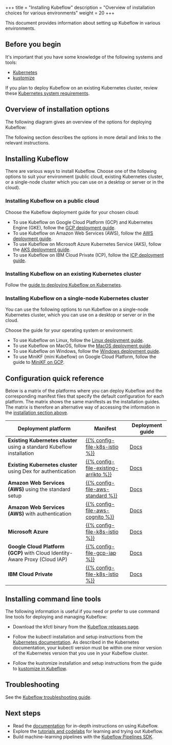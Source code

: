 +++
title = "Installing Kubeflow"
description = "Overview of installation choices for various environments"
weight = 20
+++

<!--
Note for authors: The source of the diagrams is held in Google Slides decks,
in the "Doc diagrams" folder in the public Kubeflow shared drive.
-->

This document provides information about setting up Kubeflow in various
environments.

## Before you begin

It's important that you have some knowledge of the following systems and tools:

* [Kubernetes](https://kubernetes.io/docs/tutorials/kubernetes-basics/)
* [kustomize](https://kustomize.io/)

If you plan to deploy Kubeflow on an existing Kubernetes cluster, review these
[Kubernetes system requirements](/docs/started/k8s/overview#minimum-system-requirements).

## Overview of installation options

The following diagram gives an overview of the options for deploying Kubeflow:

<div>
  <object type="image/svg+xml" 
    data="/docs/images/kubeflow-getting-started-diagram.svg" 
    alt="A diagrammatic overview of Kubeflow deployment options"
    class="mt-3 mb-3 border border-info rounded">
  </object>
</div>

The following section describes the options in more detail and links to the
relevant instructions.

<a id="installation-guides"></a>
## Installing Kubeflow

There are various ways to install Kubeflow. Choose one of the following options
to suit your environment (public cloud, existing Kubernetes cluster, or
a single-node cluster which you can use on a desktop or server or in the cloud).

<a id="cloud"></a>
### Installing Kubeflow on a public cloud

Choose the Kubeflow deployment guide for your chosen cloud:

  * To use Kubeflow on Google Cloud Platform (GCP) and Kubernetes Engine (GKE),
    follow the [GCP deployment guide](/docs/gke/deploy/).
  * To use Kubeflow on Amazon Web Services (AWS),
    follow the [AWS deployment guide](/docs/aws/deploy/).
  * To use Kubeflow on Microsoft Azure Kubernetes Service (AKS),
    follow the [AKS deployment guide](/docs/azure/deploy/).
  * To use Kubeflow on IBM Cloud Private (ICP),
	  follow the [ICP deployment guide](/docs/started/cloud/getting-started-icp/).

<a id="kubernetes"></a>
### Installing Kubeflow on an existing Kubernetes cluster

Follow the
[guide to deploying Kubeflow on Kubernetes](/docs/started/k8s/overview/).

<a id="single-node"></a>
### Installing Kubeflow on a single-node Kubernetes cluster

You can use the following options to run Kubeflow on a single-node Kubernetes
cluster, which you can use on a desktop or server or in the cloud.

Choose the guide for your operating system or environment:

  * To use Kubeflow on Linux, follow the
    [Linux deployment guide](/docs/started/workstation/getting-started-linux/).
  * To use Kubeflow on MacOS, follow the
    [MacOS deployment guide](/docs/started/workstation/getting-started-macos/).
  * To use Kubeflow on Windows, follow the
    [Windows deployment guide](/docs/started/workstation/getting-started-windows/).
  * To use MiniKF (mini Kubeflow) on Google Cloud Platform, follow the guide to
    [MiniKF on GCP](/docs/started/workstation/minikf-gcp/).

## Configuration quick reference

Below is a matrix of the platforms where you can deploy Kubeflow and the 
corresponding manifest files that specify the default configuration for each
platform. The matrix shows the same manifests as the installation guides.
The matrix is therefore an alternative way of accessing the information in the
[installation section above](#installation-guides).

<div class="table-responsive">
  <table class="table table-bordered">
    <thead class="thead-light">
      <tr>
        <th>Deployment platform</th>
        <th>Manifest</th>
        <th>Deployment guide</th>
      </tr>
    </thead>
    <tbody>
      <tr>
        <td><b>Existing Kubernetes cluster</b> using a standard Kubeflow 
          installation</td>
        <td><a href="{{% config-uri-k8s-istio %}}">{{% config-file-k8s-istio %}}</a> 
        </td>
        <td><a href="/docs/started/k8s/kfctl-k8s-istio/">Docs</a></td>
      </tr>
      <tr>
        <td><b>Existing Kubernetes cluster</b> using Dex for authentication</td>
        <td><a href="{{% config-uri-existing-arrikto %}}">{{% config-file-existing-arrikto %}}</a> 
        </td>
        <td><a href="/docs/started/k8s/kfctl-existing-arrikto/">Docs</a></td>
      </tr>
      <tr>
        <td><b>Amazon Web Services (AWS)</b> using the standard setup</td>
        <td><a href="{{% config-uri-aws-standard %}}">{{% config-file-aws-standard %}}</a> 
        </td>
        <td><a href="/docs/aws/deploy/install-kubeflow/">Docs</a></td>
      </tr>
      <tr>
        <td><b>Amazon Web Services (AWS)</b> with authentication</td>
        <td><a href="{{% config-uri-aws-cognito %}}">{{% config-file-aws-cognito %}}</a> 
        </td>
        <td><a href="/docs/aws/deploy/install-kubeflow/">Docs</a></td>
      </tr>
      <tr>
        <td><b>Microsoft Azure</b></td>
        <td><a href="{{% config-uri-k8s-istio %}}">{{% config-file-k8s-istio %}}</a>  
        </td>
        <td><a href="/docs/azure/deploy/install-kubeflow/">Docs</a></td>
      </tr>
      <tr>
        <td><b>Google Cloud Platform (GCP)</b> with Cloud Identity-Aware Proxy 
          (Cloud IAP)</td>
        <td><a href="{{% config-uri-gcp-iap %}}">{{% config-file-gcp-iap %}}</a>  
        </td>
        <td><a href="/docs/gke/deploy/">Docs</a></td>
      </tr>
      <tr>
        <td><b>IBM Cloud Private</b></td>
        <td><a href="{{% config-uri-k8s-istio %}}">{{% config-file-k8s-istio %}}</a>  
        </td>
        <td><a href="/docs/started/cloud/getting-started-icp/">Docs</a></td>
      </tr>
    </tbody>
  </table>
</div>

## Installing command line tools

The following information is useful if you need or prefer to use command line
tools for deploying and managing Kubeflow:

* Download the kfctl binary from the
  [Kubeflow releases page](https://github.com/kubeflow/kubeflow/releases/).

* Follow the kubectl installation and setup instructions from the [Kubernetes
  documentation](https://kubernetes.io/docs/tasks/tools/install-kubectl/).
  As described in the Kubernetes documentation, your kubectl
  version must be within one minor version of the Kubernetes version that you
  use in your Kubeflow cluster.

* Follow the kustomize installation and setup instructions from the guide to
  [kustomize in Kubeflow](/docs/other-guides/kustomize/).

## Troubleshooting

See the [Kubeflow troubleshooting guide](/docs/other-guides/troubleshooting/).

## Next steps

* Read the [documentation](/docs/) for in-depth instructions on using Kubeflow.
* Explore the [tutorials and
  codelabs](/docs/examples/codelabs-tutorials/) for learning and trying out Kubeflow.
* Build machine-learning pipelines with the [Kubeflow Pipelines
  SDK](/docs/pipelines/sdk/sdk-overview/).
